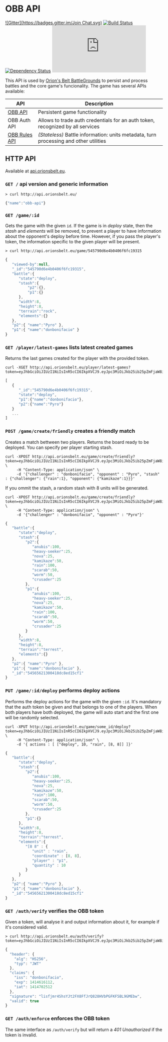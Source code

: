 # OBB API 
[![Gitter](https://badges.gitter.im/Join Chat.svg)](https://gitter.im/orionsbelt-battlegrounds/open-source?utm_source=badge&utm_medium=badge&utm_campaign=pr-badge&utm_content=badge) [![Build Status](https://travis-ci.org/orionsbelt-battlegrounds/obb-api.svg)](https://travis-ci.org/orionsbelt-battlegrounds/obb-api) [![Dependency Status](https://www.versioneye.com/user/projects/54524fe330a8fe1239000009/badge.svg?style=flat)](https://www.versioneye.com/user/projects/54524fe330a8fe1239000009) ![Uptime](https://www.statuscake.com/App/button/index.php?Track=PdHw36q4gx&Days=7&Design=5)

This API is used by [Orion's Belt BattleGrounds](https://github.com/orionsbelt-battlegrounds) to persist and process battles and the core game's funcionality. The game has several APIs available:

API | Description
--- | ---
[OBB API](https://github.com/orionsbelt-battlegrounds/obb-api) | Persistent game functionality
OBB Auth API | Allows to trade auth credentials for an auth token, recognized by all services
[OBB Rules API](https://github.com/orionsbelt-battlegrounds/obb-rules-api) | _(Stateless)_ Battle information: units metadata, turn processing and other utilities

## HTTP API

Available at [api.orionsbelt.eu](http://api.orionsbelt.eu).

### `GET /` api version and generic information

```
> curl http://api.orionsbelt.eu/
```
```javascript
{"name":"obb-api"}
```

### `GET /game/:id`

Gets the game with the given `id`. If the game is in _deploy_ state, then the _stash_ and _elements_ will be removed, to prevent a player to have information about the opponent's deploy before time. However, if you pass
the player's token, the information specific to the given player will be present.

```
> curl http://api.orionsbelt.eu/game/545790d6e4b0406f6fc19315
```
```javascript
{  
   "viewed-by":null,
   "_id":"545790d6e4b0406f6fc19315",
   "battle":{  
      "state":"deploy",
      "stash":{
          "p2":{},
          "p1":{}
      },
      "width":8,
      "height":8,
      "terrain":"rock",
      "elements":{}
   },
   "p2":{ "name":"Pyro" },
   "p1":{ "name":"donbonifacio" }
}
```

### `GET /player/latest-games` lists latest created games

Returns the last games created for the player with the provided token.

```
curl -XGET http://api.orionsbelt.eu/player/latest-games?token=eyJhbGciOiJIUzI1NiIsInR5cCI6IkpXVCJ9.eyJpc3MiOiJkb25ib25pZmFjaW8iLCJleHAiOjE0MTQ2MTYxMTIsImlhdCI6MTQxNDcwMjUxMn0.lisfjmr4ShsYJt2FX8FfJrQ828HVbPGFKF5BL9GMEbw
```
```javascript
[
   {
      "_id":"545790d6e4b0406f6fc19315",
      "state":"deploy",
      "p1":{"name":"donbonifacio"},
      "p2":{"name":"Pyro"}
   }
   ...
]
```

### `POST /game/create/friendly` creates a friendly match

Creates a match bettween two players. Returns the board ready to be deployed. You can specify per player starting stash.

```
curl -XPOST http://api.orionsbelt.eu/game/create/friendly?token=eyJhbGciOiJIUzI1NiIsInR5cCI6IkpXVCJ9.eyJpc3MiOiJkb25ib25pZmFjaW8iLCJleHAiOjE0MTQ2MTYxMTIsImlhdCI6MTQxNDcwMjUxMn0.lisfjmr4ShsYJt2FX8FfJrQ828HVbPGFKF5BL9GMEbw \
     -H "Content-Type: application/json" \
     -d '{"challenger" : "donbonifacio", "opponent" : "Pyro", "stash" : {"challenger": {"rain":1}, "opponent": {"kamikaze":1}}}'
```

If you ommit the stash, a random stash with 8 units will be generated.

```
curl -XPOST http://api.orionsbelt.eu/game/create/friendly?token=eyJhbGciOiJIUzI1NiIsInR5cCI6IkpXVCJ9.eyJpc3MiOiJkb25ib25pZmFjaW8iLCJleHAiOjE0MTQ2MTYxMTIsImlhdCI6MTQxNDcwMjUxMn0.lisfjmr4ShsYJt2FX8FfJrQ828HVbPGFKF5BL9GMEbw \
     -H "Content-Type: application/json" \
     -d '{"challenger" : "donbonifacio", "opponent" : "Pyro"}'
```
```javascript
{  
   "battle":{  
      "state":"deploy",
      "stash":{  
         "p2":{  
            "anubis":100,
            "heavy-seeker":25,
            "nova":25,
            "kamikaze":50,
            "rain":100,
            "scarab":50,
            "worm":50,
            "crusader":25
         },
         "p1":{  
            "anubis":100,
            "heavy-seeker":25,
            "nova":25,
            "kamikaze":50,
            "rain":100,
            "scarab":50,
            "worm":50,
            "crusader":25
         }
      },
      "width":8,
      "height":8,
      "terrain":"terrest",
      "elements":{}
   },
   "p2":{ "name":"Pyro" },
   "p1":{ "name":"donbonifacio" },
   "_id":"54565621300418dc8ed15cf1"
}
```

### `PUT /game/:id/deploy` performs deploy actions

Performs the deploy actions for the game with the given `:id`. It's mandatory that the auth token be given and that belongs to one of the players. When both players have both deployed, the game will auto start and the first one will
be randomly selected.

```
curl -XPUT http://api.orionsbelt.eu/game/some_id/deploy?token=eyJhbGciOiJIUzI1NiIsInR5cCI6IkpXVCJ9.eyJpc3MiOiJkb25ib25pZmFjaW8iLCJleHAiOjE0MTQ2MTYxMTIsImlhdCI6MTQxNDcwMjUxMn0.lisfjmr4ShsYJt2FX8FfJrQ828HVbPGFKF5BL9GMEbw \
     -H "Content-Type: application/json" \
     -d '{ actions : [ ["deploy", 10, "rain", [8, 8]] ]}'
```
```javascript
{  
   "battle":{  
      "state":"deploy",
      "stash":{  
         "p2":{  
            "anubis":100,
            "heavy-seeker":25,
            "nova":25,
            "kamikaze":50,
            "rain":100,
            "scarab":50,
            "worm":50,
            "crusader":25
         },
         "p1":{}
      },
      "width":8,
      "height":8,
      "terrain":"terrest",
      "elements":{
         "[8 8" : {
            "unit" : "rain",
            "coordinate" : [8, 8],
            "player" : "p1",
            "quantity" : 10
         }
      }
   },
   "p2":{ "name":"Pyro" },
   "p1":{ "name":"donbonifacio" },
   "_id":"54565621300418dc8ed15cf1"
}
```

### `GET /auth/verify` verifies the OBB token

Given a token, will analyse it and output information about it, for example if it's considered valid.

```
> curl http://api.orionsbelt.eu/auth/verify?token=eyJhbGciOiJIUzI1NiIsInR5cCI6IkpXVCJ9.eyJpc3MiOiJkb25ib25pZmFjaW8iLCJleHAiOjE0MTQ2MTYxMTIsImlhdCI6MTQxNDcwMjUxMn0.lisfjmr4ShsYJt2FX8FfJrQ828HVbPGFKF5BL9GMEbw
```
```javascript
{
  "header": {
    "alg": "HS256",
    "typ": "JWT"
  },
  "claims": {
    "iss": "donbonifacio",
    "exp": 1414616112,
    "iat": 1414702512
  },
  "signature": "lisfjmr4ShsYJt2FX8FfJrQ828HVbPGFKF5BL9GMEbw",
  "valid": true
}
```

### `GET /auth/enforce` enforces the OBB token

The same interface as `/auth/verify` but will return a *401 Unauthorized* if the token is invalid.
